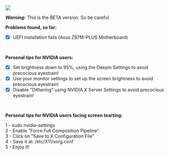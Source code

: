 ![](https://i.imgur.com/aTdv3NE.png)

***Warning:*** This is the BETA version. So be careful <br />

**Problems found, so far:**

- [x] UEFI installation fails (Asus Z97M-PLUS Motherboard) 
<br />



**Personal tips for NVIDIA users:**

- [x] Set brightness down to 95%, using the Deepin Settings to avoid precocious eyestrain!
- [x] Use your monitor settings to set up the screen brightness to avoid precocious eyestrain!
- [x] Disable "Dithering" using NVIDIA X Server Settings to avoid precocious eyestrain!

<br />

**Personal tips for NVIDIA users facing screen tearting:** 

1 - sudo nvidia-settings <br />
2 - Enable "Force Full Composition Pipeline" <br />
3 - Click on "Save to X Configuration File" <br />
4 - Save it at: /etc/X11/xorg.conf <br />
5 - Enjoy it! <br />
